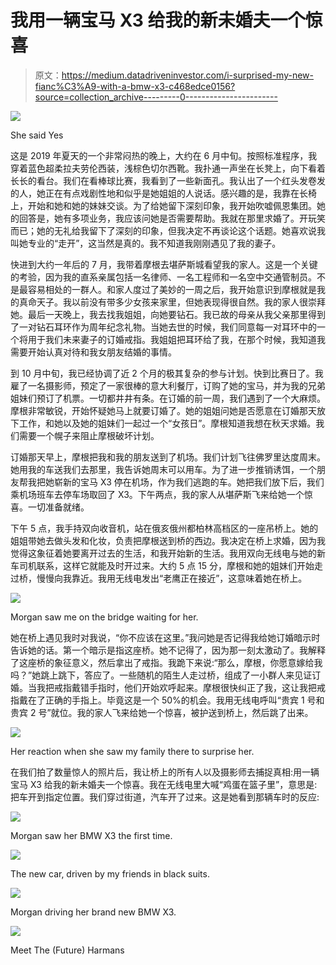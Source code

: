# 我用一辆宝马 X3 给我的新未婚夫一个惊喜

> 原文：<https://medium.datadriveninvestor.com/i-surprised-my-new-fianc%C3%A9-with-a-bmw-x3-c468edce0156?source=collection_archive---------0----------------------->

![](img/8869673dcf0e4faf46dbde15398ffa9e.png)

She said Yes

这是 2019 年夏天的一个非常闷热的晚上，大约在 6 月中旬。按照标准程序，我穿着蓝色超柔拉夫劳伦西装，浅棕色切尔西靴。我扑通一声坐在长凳上，向下看着长长的看台。我们在看棒球比赛，我看到了一些新面孔。我认出了一个红头发卷发的人，她正在有点戏剧性地和似乎是她姐姐的人说话。感兴趣的是，我靠在长椅上，开始和她和她的妹妹交谈。为了给她留下深刻印象，我开始吹嘘佩恩集团。她的回答是，她有多项业务，我应该问她是否需要帮助。我就在那里求婚了。开玩笑而已；她的无礼给我留下了深刻的印象，但我决定不再谈论这个话题。她喜欢说我叫她专业的“走开”，这当然是真的。我不知道我刚刚遇见了我的妻子。

快进到大约一年后的 7 月，我带着摩根去堪萨斯城看望我的家人。这是一个关键的考验，因为我的直系亲属包括一名律师、一名工程师和一名空中交通管制员。不是最容易相处的一群人。和家人度过了美妙的一周之后，我开始意识到摩根就是我的真命天子。我以前没有带多少女孩来家里，但她表现得很自然。我的家人很崇拜她。最后一天晚上，我去找我姐姐，向她要钻石。我已故的母亲从我父亲那里得到了一对钻石耳环作为周年纪念礼物。当她去世的时候，我们同意每一对耳环中的一个将用于我们未来妻子的订婚戒指。我姐姐把耳环给了我，在那个时候，我知道我需要开始认真对待和我女朋友结婚的事情。

到 10 月中旬，我已经协调了近 2 个月的极其复杂的参与计划。快到比赛日了。我雇了一名摄影师，预定了一家很棒的意大利餐厅，订购了她的宝马，并为我的兄弟姐妹们预订了机票。一切都井井有条。在订婚的前一周，我们遇到了一个大麻烦。摩根非常敏锐，开始怀疑她马上就要订婚了。她的姐姐问她是否愿意在订婚那天放下工作，和她以及她的姐妹们一起过一个“女孩日”。摩根知道我想在秋天求婚。我们需要一个幌子来阻止摩根破坏计划。

订婚那天早上，摩根把我和我的朋友送到了机场。我们计划飞往佛罗里达度周末。她用我的车送我们去那里，我告诉她周末可以用车。为了进一步推销诱饵，一个朋友帮我把她崭新的宝马 X3 停在机场，作为我们逃跑的车。她把我们放下后，我们乘机场班车去停车场取回了 X3。下午两点，我的家人从堪萨斯飞来给她一个惊喜。一切准备就绪。

下午 5 点，我手持双向收音机，站在俄亥俄州都柏林高档区的一座吊桥上。她的姐姐带她去做头发和化妆，负责把摩根送到桥的西边。我决定在桥上求婚，因为我觉得这象征着她要离开过去的生活，和我开始新的生活。我用双向无线电与她的新车司机联系，这样它就能及时开过来。大约 5 点 15 分，摩根和她的姐妹们开始走过桥，慢慢向我靠近。我用无线电发出“老鹰正在接近”，这意味着她在桥上。

![](img/b59bc31b4894599f3252b8264efc5066.png)

Morgan saw me on the bridge waiting for her.

她在桥上遇见我时对我说，“你不应该在这里。”我问她是否记得我给她订婚暗示时告诉她的话。第一个暗示是指这座桥。她不记得了，因为那一刻太激动了。我解释了这座桥的象征意义，然后拿出了戒指。我跪下来说:“那么，摩根，你愿意嫁给我吗？”她跳上跳下，答应了。一些随机的陌生人走过桥，组成了一小群人来见证订婚。当我把戒指戴错手指时，他们开始欢呼起来。摩根很快纠正了我，这让我把戒指戴在了正确的手指上。毕竟这是一个 50%的机会。我用无线电呼叫“贵宾 1 号和贵宾 2 号”就位。我的家人飞来给她一个惊喜，被护送到桥上，然后跳了出来。

![](img/50db6313e97afbf81dff30d320c229df.png)

Her reaction when she saw my family there to surprise her.

在我们拍了数量惊人的照片后，我让桥上的所有人以及摄影师去捕捉真相:用一辆宝马 X3 给我的新未婚夫一个惊喜。我在无线电里大喊“鸡蛋在篮子里”，意思是:把车开到指定位置。我们穿过街道，汽车开了过来。这是她看到那辆车时的反应:

![](img/3f00abd66fd6c9923f8744c1d6ab65b2.png)

Morgan saw her BMW X3 the first time.

![](img/11a6478dd6210ad8d4424d0a032c6871.png)

The new car, driven by my friends in black suits.

![](img/9fd590cf277e3040ab43ad6cd600cfda.png)

Morgan driving her brand new BMW X3.

![](img/f1e78cfb03f4cd57247e576191e5c450.png)

Meet The (Future) Harmans
